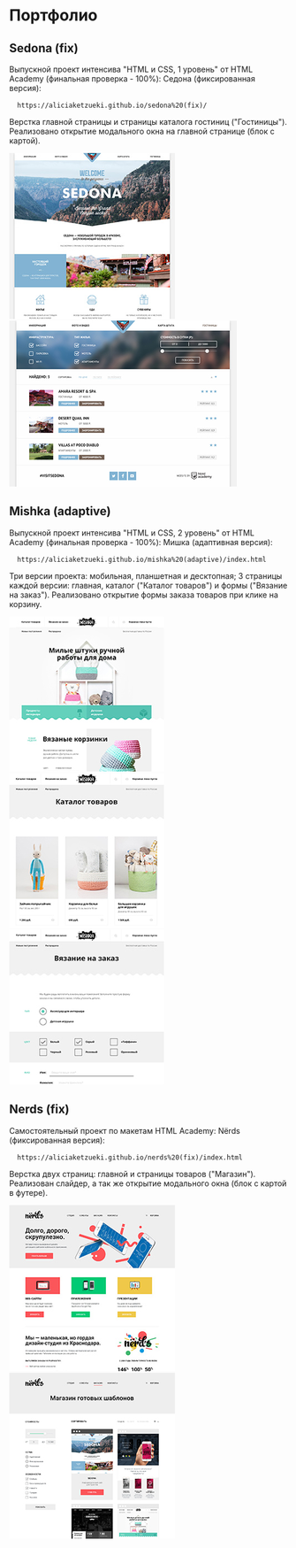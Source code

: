 Портфолио
=============================


Sedona (fix)
------------

Выпускной проект интенсива "HTML и CSS, 1 уровень" от HTML Academy (финальная проверка - 100%): Седона (фиксированная версия):

      https://aliciaketzueki.github.io/sedona%20(fix)/

Верстка главной страницы и страницы каталога гостиниц ("Гостиницы"). Реализовано открытие модального окна на главной странице (блок с картой).

![Sedona - index](https://github.com/aliciaketzueki/aliciaketzueki.github.io/raw/master/img/sedona-index-1200.jpg)
![Sedona - hotels](https://github.com/aliciaketzueki/aliciaketzueki.github.io/raw/master/img/sedona-hotels-1200.jpg)


Mishka (adaptive)
------------

Выпускной проект интенсива "HTML и CSS, 2 уровень" от HTML Academy (финальная проверка - 100%): Мишка (адаптивная версия):

      https://aliciaketzueki.github.io/mishka%20(adaptive)/index.html

Три версии проекта: мобильная, планшетная и десктопная; 3 страницы каждой версии: главная, каталог ("Каталог товаров") и формы ("Вязание на заказ"). Реализовано открытие формы заказа товаров при клике на корзину.

![Mishka - index](https://github.com/aliciaketzueki/aliciaketzueki.github.io/raw/master/img/mishka-index-desktop.jpg)
![Mishka - catalog](https://github.com/aliciaketzueki/aliciaketzueki.github.io/raw/master/img/mishka-catalog-desktop.jpg)
![Mishka - form](https://github.com/aliciaketzueki/aliciaketzueki.github.io/raw/master/img/mishka-form-desktop.jpg)


Nerds (fix)
------------

Самостоятельный проект по макетам HTML Academy: Nёrds (фиксированная версия):

      https://aliciaketzueki.github.io/nerds%20(fix)/index.html

Верстка двух страниц: главной и страницы товаров ("Магазин"). Реализован слайдер, а так же открытие модального окна (блок с картой в футере).

![Nerds - index](https://github.com/aliciaketzueki/aliciaketzueki.github.io/raw/master/img/nerds-index.jpg)
![Nerds - catalog](https://github.com/aliciaketzueki/aliciaketzueki.github.io/raw/master/img/nerds-catalog.jpg)

